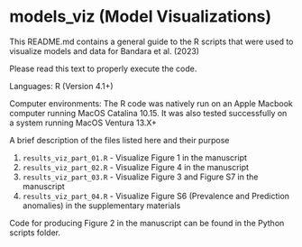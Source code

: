 # models_viz (Model Visualizations)

This README.md contains a general guide to the R scripts that were used to visualize models and data for Bandara et al. (2023)

Please read this text to properly execute the code.

Languages: R (Version 4.1+)

Computer environments: The R code was natively run on an Apple Macbook computer running MacOS Catalina 10.15. It was also tested successfully on a system running MacOS Ventura 13.X+

A brief description of the files listed here and their purpose

1. `results_viz_part_01.R` - Visualize Figure 1 in the manuscript
2. `results_viz_part_02.R` - Visualize Figure 4 in the manuscript
3. `results_viz_part_03.R` - Visualize Figure 3 and Figure S7 in the manuscript
4. `results_viz_part_04.R` - Visualize Figure S6 (Prevalence and Prediction anomalies) in the supplementary materials

Code for producing Figure 2 in the manuscript can be found in the Python scripts folder.
